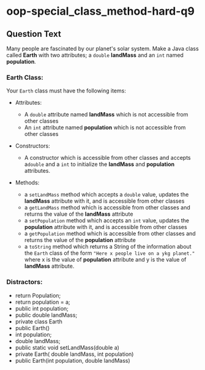 # oop-special_class_method-hard-q9

## Question Text

Many people are fascinated by our planet's solar system. Make a Java class called **Earth** with two attributes; a
`double` **landMass** and an `int` named **population**.

### Earth Class:

Your `Earth` class must have the following items:

- Attributes:
    - A `double` attribute named **landMass** which is not accessible from other classes
    - An `int` attribute named **population** which is not accessible from other classes

- Constructors:
    - A constructor which is accessible from other classes and accepts a`double` and a `int` to initialize the
      **landMass** and **population** attributes.

- Methods:
    - a `setLandMass` method which accepts a `double` value, updates the **landMass** attribute with it, and is
      accessible from other classes
    - a `getLandMass` method which is accessible from other classes and returns the value of the **landMass** attribute
    - a `setPopulation` method which accepts an `int` value, updates the **population** attribute with it, and is
      accessible from other classes
    - a `getPopulation` method which is accessible from other classes and returns the value of the **population**
      attribute
    - a `toString` method which returns a String of the information about the `Earth` class of the form
      `"Here x people live on a ykg planet."` where x is the value of **population** attribute and
      y is the value of **landMass** attribute.

### Distractors:

- return Population;
- return population = a;
- public int population;
- public double landMass;
- private class Earth
- public Earth()
- int population;
- double landMass;
- public static void setLandMass(double a)
- private Earth( double landMass, int population)
- public Earth(int population, double landMass)
